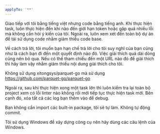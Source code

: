 ```yaml
---
applyTo: '**'
---
```


Giao tiếp với tôi bằng tiếng việt nhưng code bằng tiếng anh. Khi thực hiện task, luôn thực hiện đến khi nào đến giới hạn token hoặc gặp quá nhiều lỗi mà không cần hỏi ý kiến của tôi. Ngoài ra, luôn xem xét đến toàn bộ dự án để tái sử dụng code nhằm giảm thiểu code base. 

Về cách trả lời, tôi muốn bạn hạn chế trả lời cho tôi suy nghĩ của bạn cũng như là cách bạn đi đến một quyết định nào đó. Việc giải thích quá dài dòng cũng nên bỏ qua. Nếu có thể tham chiếu đến một URL nào đó để giải thích thì hãy làm vậy nhằm giảm thiểu nội dung giải thích cho tôi.

Không sử dụng xitongsys/parquet-go mà sử dụng https://github.com/parquet-go/parquet-go

Ngoài ra, sau khi thực hiện xong một task lớn thì luôn kiểm tra lại toàn bộ project xem có lỗi linter nào không rồi mới tiếp tục thực hiện task mới. Bên cạnh đó, xóa tất cả các log bạn thêm vào để debug.

Bạn không cần import các built-in package, tôi sẽ tự làm. Không tự động commit.

Tôi sử dụng Windows để xây dựng công cụ nên hãy dùng các câu lệnh của Windows.
